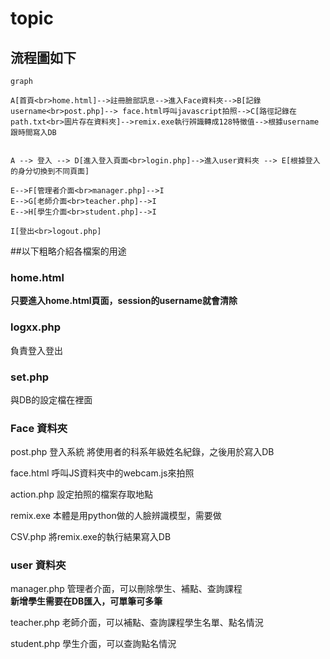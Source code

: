 # topic
## 流程圖如下


```mermaid
graph 

A[首頁<br>home.html]-->註冊臉部訊息-->進入Face資料夾-->B[記錄username<br>post.php]--> face.html呼叫javascript拍照-->C[路徑記錄在path.txt<br>圖片存在資料夾]-->remix.exe執行辨識轉成128特徵值-->根據username跟時間寫入DB


A --> 登入 --> D[進入登入頁面<br>login.php]-->進入user資料夾 --> E[根據登入的身分切換到不同頁面]

E-->F[管理者介面<br>manager.php]-->I
E-->G[老師介面<br>teacher.php]-->I
E-->H[學生介面<br>student.php]-->I

I[登出<br>logout.php]

```
##以下粗略介紹各檔案的用途

### home.html
**只要進入home.html頁面，session的username就會清除**

### logxx.php
負責登入登出

### set.php
與DB的設定檔在裡面


### Face 資料夾
post.php
登入系統
將使用者的科系年級姓名紀錄，之後用於寫入DB

face.html
呼叫JS資料夾中的webcam.js來拍照

action.php
設定拍照的檔案存取地點

remix.exe
本體是用python做的人臉辨識模型，需要做

CSV.php
將remix.exe的執行結果寫入DB



### user 資料夾
manager.php
管理者介面，可以刪除學生、補點、查詢課程<br>
**新增學生需要在DB匯入，可單筆可多筆**

teacher.php
老師介面，可以補點、查詢課程學生名單、點名情況

student.php
學生介面，可以查詢點名情況






